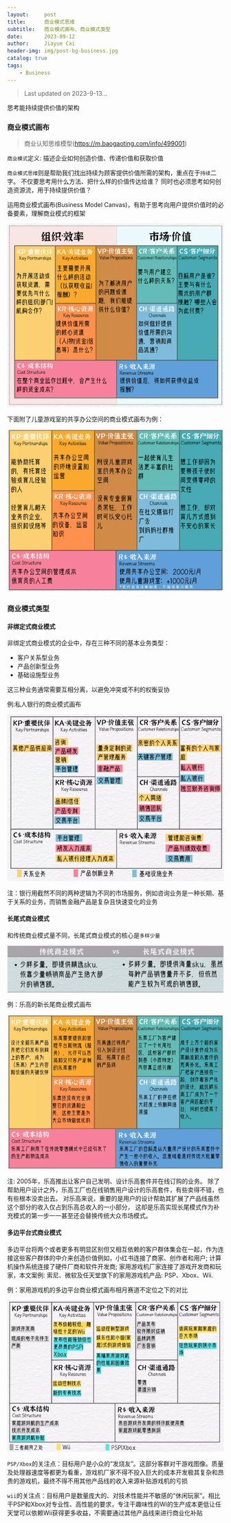 ```yaml
---
layout:     post
title:      商业模式思维
subtitle:   商业模式画布、商业模式类型
date:       2023-09-12
author:     Jiayue Cai
header-img: img/post-bg-business.jpg
catalog: true
tags:
    - Business
---
```


> Last updated on 2023-9-13... 

思考能持续提供价值的架构

### 商业模式画布

> 商业认知思维模型(https://m.baogaoting.com/info/499001)


`商业模式`定义: 描述企业如何创造价值、传递价值和获取价值

`商业模式思维`则是帮助我们找出持续为顾客提供价值所需的架构，重点在于`持续`二字。
不仅要思考用什么方法、把什么样的价值传达给谁？
同时也必须思考如何创造资源流，用于持续提供价值？

运用商业模式画布(Business Model Canvas)，有助于思考向用户提供价值时的必备要素，理解商业模式的框架

![](/img/post/20230912/1.png)

下面附了儿童游戏室的共享办公空间的商业模式画布为例：

![](/img/post/20230912/2.png)

### 商业模式类型

#### 非绑定式商业模式

非绑定式商业模式的企业中，存在三种不同的基本业务类型：
- 客户关系型业务
- 产品创新型业务
- 基础设施型业务

这三种业务通常需要互相分离，以避免冲突或不利的权衡妥协

例:私人银行的商业模式画布

![](/img/post/20230912/3.png)

注：银行用截然不同的两种逻辑为不同的市场服务，例如咨询业务是一种长期、基于关系的业务，而销售金融产品是复杂且快速变化的业务

#### 长尾式商业模式

和传统商业模式量不同，长尾式商业模式的核心是`多样少量`

![](/img/post/20230912/4.png)

例：乐高的新长尾商业模式画布

![](/img/post/20230912/5.png)

注: 2005年，乐高推出让客户自己发明、设计乐高套件并在线订购的业务。
除了帮助用户设计之外，乐高工厂也在线销售用户设计的乐高套件，有些卖得不错，也有些根本没卖出去。
对乐高来说，重要的是用户的设计帮助其扩展了产品线虽然这个部分的收入仅占到乐高总收入的一小部分，
这却是乐高实现长尾模式作为补充模式的第一步一一甚至还会替换传统大众市场模式。

#### 多边平台式商业模式

多边平台将两个或者更多有明显区别但又相互依赖的客户群体集会在一起，作为连接这些客户群体的中介来创造价值例如，小红书连接了商家、创作者和用户; 
计算机操作系统连接了硬件厂商和软件开发商; 家用游戏机厂家连接了游戏开发商和玩家，本文案例: 索尼、微软及任天堂旗下的家用游戏机产品: PSP、Xbox、Wii. 

例：家用游戏机的多边平台商业模式画布相月赛道不定位之下的对比

![](/img/post/20230912/6.png)

`PSP/Xbox`的关注点：目标用户是小众的“发烧友”。这部分客群对干游戏图像。质量及处理器速度等都更为看重，游戏机厂家不得不投入巨大的成本开发极其复杂和昂贵的游戏机，最终不得不用其他产品线的收入来源补贴游戏机的亏损

`wii`的关注点：目标用户是数量庞大的、对技术性能并不敏感的“休闲玩家”。相比干PSP和Xbox对专业性、高性能的要求，专注干趣味性的Wi的生产成本更低让任天堂可以依赖Wii获得更多收益，不需要通过其他产品线来进行商业化补贴